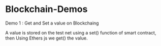 # Blockchain-Demos
Demo 1 : Get and Set a value on Blockchaing

A value is stored on the test net using a set() function of smart contract, then Using Ethers js we get() the value.
